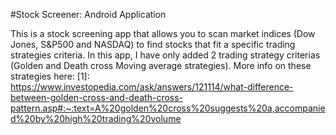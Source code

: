 #Stock Screener: Android Application

This is a stock screening app that allows you to scan market indices (Dow Jones, S&P500 and NASDAQ) to find stocks that fit a specific trading strategies criteria. In this app, I have only added 2 trading strategy criterias (Golden and Death cross Moving average strategies). More info on these strategies here: [1]: https://www.investopedia.com/ask/answers/121114/what-difference-between-golden-cross-and-death-cross-pattern.asp#:~:text=A%20golden%20cross%20suggests%20a,accompanied%20by%20high%20trading%20volume
